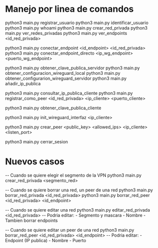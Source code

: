 # Manejo por linea de comandos
python3 main.py registrar_usuario <nombre> <email> <password>
python3 main.py identificar_usuario <email> <password>
python3 main.py whoami
python3 main.py crear_red_privada <nombre>
python3 main.py ver_redes_privadas
python3 main.py ver_endpoints <id_red_privada>

python3 main.py conectar_endpoint <id_endpoint> <id_red_privada>
python3 main.py conectar_endpoint_directo <ip_wg_endpoint> <puerto_wg_endpoint>

python3 main.py obtener_clave_publica_servidor
python3 main.py obtener_configuracion_wireguard_local
python3 main.py obtener_configurarion_wireguard_servidor
python3 main.py añadir_ip_publica <ip>

python3 main.py consultar_ip_publica_cliente
python3 main.py registrar_como_peer <nombre> <id_red_privada> <ip_cliente> <puerto_cliente> 

python3 main.py obtener_clave_publica_cliente

python3 main.py init_wireguard_interfaz <ip_cliente>

python3 main.py  crear_peer <public_key> <allowed_ips> <ip_cliente> <listen_port>

python3 main.py cerrar_sesion

# Nuevos casos

-- Cuando se quiere elegir el segmento de la VPN
python3 main.py crear_red_privada <nombre> <segmento_red>

-- Cuando se quiere borrar una red, un peer de una red
python3 main.py borrar_red_privada <id_red_privada>
python3 main.py borrar_red_peer <id_red_privada> <id_endpoint>


-- Cuando se quiere editar una red
python3 main.py editar_red_privada <id_red_privada>
-- Podria editar:
    - Segmento y mascara
    - Nombre
    - Tambien borrar endpoints

-- Cuando se quiere editar un peer de una red
python3 main.py borrar_red_peer <id_red_privada> <id_endpoint>
-- Podria editar:
    - Endpoint (IP publica)
    - Nombre
    - Puerto




